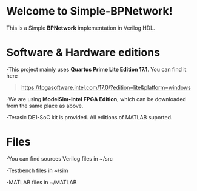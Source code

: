 # Welcome to Simple-BPNetwork!

This is a Simple **BPNetwork** implementation in Verilog HDL.

# Software & Hardware editions

-This project mainly uses **Quartus Prime Lite Edition 17.1**. You can find it here
>https://fpgasoftware.intel.com/17.0/?edition=lite&platform=windows

-We are using **ModelSim-Intel FPGA Edition**, which can be downloaded from the same place as above.

-Terasic DE1-SoC kit is provided. All editions of MATLAB suported.

# Files

-You can find sources Verilog files in ~/src

-Testbench files in ~/sim

-MATLAB files in ~/MATLAB



